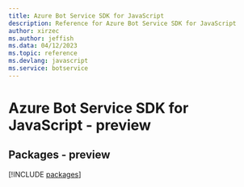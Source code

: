 ```yaml
---
title: Azure Bot Service SDK for JavaScript
description: Reference for Azure Bot Service SDK for JavaScript
author: xirzec
ms.author: jeffish
ms.data: 04/12/2023
ms.topic: reference
ms.devlang: javascript
ms.service: botservice
---
```

# Azure Bot Service SDK for JavaScript - preview
## Packages - preview
[!INCLUDE [packages](bot-service-index.md)]